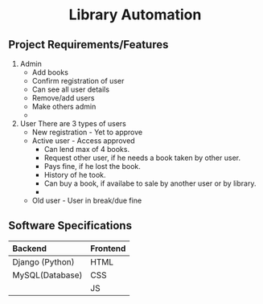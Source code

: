 <h1 align = "center"> Library Automation</h1>

## Project Requirements/Features
1. Admin
      * Add books
      * Confirm registration of user
      * Can see all user details
      * Remove/add users
      * Make others admin
      * 
2. User
There are 3 types of users
    * New registration - Yet to approve
    * Active user - Access approved
        - Can lend max of 4 books.
        - Request other user, if he needs a book taken by other user.
        - Pays fine, if he lost the book.
        - History of he took.
        - Can buy a book, if availabe to sale by another user or by library.
        - 
    * Old user - User in break/due fine

## Software Specifications
|Backend|Frontend|
|:---|:---|
|Django (Python)|HTML|
MySQL(Database)|CSS|
|   |JS|

